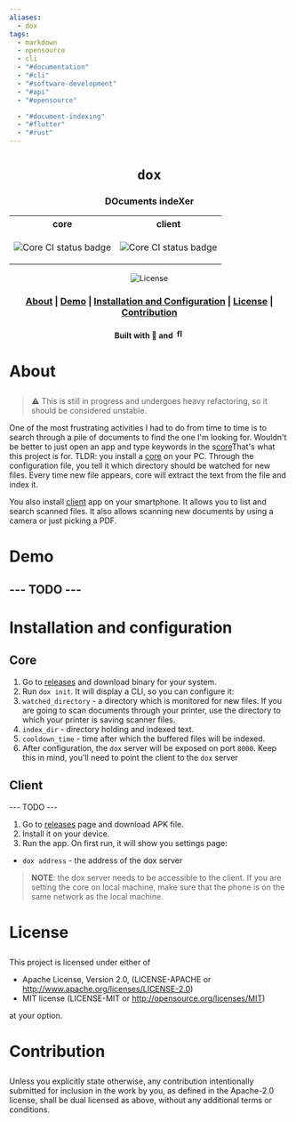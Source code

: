 ```yaml
---
aliases:
  - dox
tags:
  - markdown
  - opensource
  - cli
  - "#documentation"
  - "#cli"
  - "#software-development"
  - "#api"
  - "#opensource"

  - "#document-indexing"
  - "#flutter"
  - "#rust"
---
```

<div align="center">

  <h1><code>dox</code></h1>

  <h3>
    <strong>DOcuments indeXer</strong>
  </h3>

  <table>
    <tr>
      <th>core</th>
      <th>client</th>
    </tr>
    <tr>
      <td>
        <p>
          <img src="https://img.shields.io/github/actions/workflow/status/devzbysiu/dox/core-ci.yml?style=for-the-badge" alt="Core CI status badge" />
        </p>
      </td>
      <td>
        <p>
          <img src="https://img.shields.io/github/actions/workflow/status/devzbysiu/dox/client-ci.yml?style=for-the-badge" alt="Core CI status badge" />
        </p>
      </td>
    </tr>
  </table>

  <p><img src="https://img.shields.io/badge/license-MIT%2FAPACHE--2.0-blue?style=for-the-badge" alt="License"/></p>
  <h3>
    <a href="#about">About</a>
    <span> | </span>
    <a href="#demo">Demo</a>
    <span> | </span>
    <a href="#installation">Installation and Configuration</a>
    <span> | </span>
    <a href="#license">License</a>
    <span> | </span>
    <a href="#contribution">Contribution</a>
  </h3>

  <sub><h4>Built with 🦀 and <img src="./assets/flutter.png" width="17" alt="flutter icon"></h4></sub>
</div>

# <p id="about">About</p>

> :warning: This is still in progress and undergoes heavy refactoring, so it should be considered
unstable.

One of the most frustrating activities I had to do from time to time is to search through a pile
of documents to find the one I'm looking for. Wouldn't be better to just open an app and type
keywords in the s[core](../_FileOrganizer2000/Inbox/core.md)That's what this project is for. TLDR: you install a [core](./core) on your PC. Through the
configuration file, you tell it which directory should be watched for new files. Every time new
file appears, core will extract the text from the file and index it.

You also install [client](./client) app on your smartphone. It allows you to list and search
scanned files. It also allows scanning new documents by using a camera or just picking a PDF.

# <p id="demo">Demo</p>

## --- TODO ---

# <p id="installation">Installation and configuration</p>

## Core
1. Go to [releases](https://github.com/devzbysiu/dox/releases) and download binary for your system.
2. Run `dox init`. It will display a CLI, so you can configure it:
  1. `watched_directory` - a directory which is monitored for new files. If you are going to scan
     documents through your printer, use the directory to which your printer is saving scanner files.
  2. `index_dir` - directory holding and indexed text.
  3. `cooldown_time` - time after which the buffered files will be indexed.
3. After configuration, the `dox` server will be exposed on port `8000`. Keep this in mind, you'll need
   to point the client to the `dox` server

## Client
--- TODO ---
1. Go to [releases](https://github.com/devzbysiu/dox/releases) page and download APK file.
2. Install it on your device.
3. Run the app. On first run, it will show you settings page:
  - `dox address` - the address of the dox server
  > **NOTE**: the dox server needs to be accessible to the client. If you are setting the core
  on local machine, make sure that the phone is on the same network as the local machine.

# <p id="license">License</p>

This project is licensed under either of

- Apache License, Version 2.0, (LICENSE-APACHE or http://www.apache.org/licenses/LICENSE-2.0)
- MIT license (LICENSE-MIT or http://opensource.org/licenses/MIT)

at your option.

# <p id="contribution">Contribution</p>


Unless you explicitly state otherwise, any contribution intentionally submitted for inclusion in the
work by you, as defined in the Apache-2.0 license, shall be dual licensed as above, without any
additional terms or conditions.
